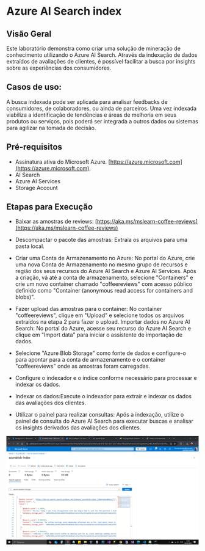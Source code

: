 # Azure AI Search index

## Visão Geral

Este laboratório demonstra como criar uma solução de mineração de conhecimento utilizando o Azure AI Search. Através da indexação de dados extraídos de avaliações de clientes, é possível facilitar a busca por insights sobre as experiências dos consumidores.

## Casos de uso:

A busca indexada pode ser aplicada para analisar feedbacks de consumidores, de colaboradores, ou ainda de parceiros. Uma vez indexada viabiliza a identificação de tendências e áreas de melhoria em seus produtos ou serviços, pois poderá ser integrada a outros dados ou sistemas para agilizar na tomada de decisão.

## Pré-requisitos

- Assinatura ativa do Microsoft Azure. [https://azure.microsoft.com](https://azure.microsoft.com).
- AI Search
- Azure AI Services
- Storage Account

## Etapas para Execução

- Baixar as amostras de reviews: [https://aka.ms/mslearn-coffee-reviews](https://aka.ms/mslearn-coffee-reviews)

- Descompactar o pacote das amostras: Extraia os arquivos para uma pasta local.
- Criar uma Conta de Armazenamento no Azure: No portal do Azure, crie uma nova Conta de Armazenamento no mesmo grupo de recursos e região dos seus recursos do Azure AI Search e Azure AI Services.
  Após a criação, vá até a conta de armazenamento, selecione "Containers" e crie um novo container chamado "coffeereviews" com acesso público definido como "Container (anonymous read access for containers and blobs)".
- Fazer upload das amostras para o container: No container "coffeereviews", clique em "Upload" e selecione todos os arquivos extraídos na etapa 2 para fazer o upload.
  Importar dados no Azure AI Search: No portal do Azure, acesse seu recurso do Azure AI Search e clique em "Import data" para iniciar o assistente de importação de dados.
- Selecione "Azure Blob Storage" como fonte de dados e configure-o para apontar para a conta de armazenamento e o container "coffeereviews" onde as amostras foram carregadas.
- Configure o indexador e o índice conforme necessário para processar e indexar os dados.
- Indexar os dados:Execute o indexador para extrair e indexar os dados das avaliações dos clientes.
- Utilizar o painel para realizar consultas: Após a indexação, utilize o painel de consulta do Azure AI Search para executar buscas e analisar os insights derivados das avaliações dos clientes.

![print screen](ai-search.png "ai-search.png")

